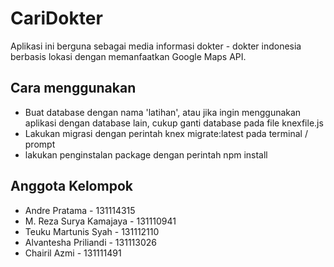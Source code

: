 # CariDokter

Aplikasi ini berguna sebagai media informasi dokter - dokter indonesia berbasis lokasi dengan memanfaatkan Google Maps API.

## Cara menggunakan

* Buat database dengan nama 'latihan', atau jika ingin menggunakan aplikasi dengan database lain, cukup ganti database pada file knexfile.js
* Lakukan migrasi dengan perintah knex migrate:latest pada terminal / prompt
* lakukan penginstalan package dengan perintah npm install

## Anggota Kelompok

* Andre Pratama - 131114315
* M. Reza Surya Kamajaya - 131110941
* Teuku Martunis Syah - 131112110
* Alvantesha Priliandi - 131113026
* Chairil Azmi - 131111491